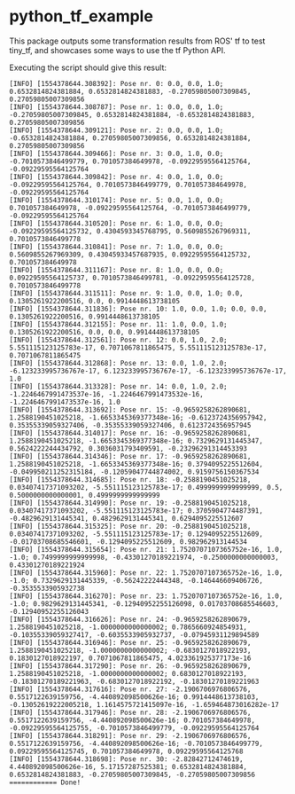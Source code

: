 # python_tf_example
This package outputs some transformation results from ROS' tf to test tiny_tf, and showcases some ways to use the tf Python API.

Executing the script should give this result:

    [INFO] [1554378644.308392]: Pose nr. 0: 0.0, 0.0, 1.0; 0.6532814824381884, 0.6532814824381883, -0.27059805007309845, 0.27059805007309856
    [INFO] [1554378644.308787]: Pose nr. 1: 0.0, 0.0, 1.0; -0.27059805007309845, 0.6532814824381884, -0.6532814824381883, 0.27059805007309856
    [INFO] [1554378644.309121]: Pose nr. 2: 0.0, 0.0, 1.0; -0.6532814824381884, 0.27059805007309856, 0.6532814824381884, 0.27059805007309856
    [INFO] [1554378644.309466]: Pose nr. 3: 0.0, 1.0, 0.0; -0.7010573846499779, 0.701057384649978, -0.09229595564125764, -0.09229595564125764
    [INFO] [1554378644.309842]: Pose nr. 4: 0.0, 1.0, 0.0; -0.09229595564125764, 0.7010573846499779, 0.701057384649978, -0.09229595564125764
    [INFO] [1554378644.310174]: Pose nr. 5: 0.0, 1.0, 0.0; 0.701057384649978, -0.09229595564125764, -0.7010573846499779, -0.09229595564125764
    [INFO] [1554378644.310520]: Pose nr. 6: 1.0, 0.0, 0.0; -0.09229595564125732, 0.4304593345768795, 0.5609855267969311, 0.7010573846499778
    [INFO] [1554378644.310841]: Pose nr. 7: 1.0, 0.0, 0.0; 0.5609855267969309, 0.43045933457687935, 0.09229595564125732, 0.701057384649978
    [INFO] [1554378644.311167]: Pose nr. 8: 1.0, 0.0, 0.0; 0.09229595564125737, 0.7010573846499781, -0.09229595564125728, 0.7010573846499778
    [INFO] [1554378644.311511]: Pose nr. 9: 1.0, 0.0, 1.0; 0.0, 0.1305261922200516, 0.0, 0.9914448613738105
    [INFO] [1554378644.311836]: Pose nr. 10: 1.0, 0.0, 1.0; 0.0, 0.0, 0.1305261922200516, 0.9914448613738105
    [INFO] [1554378644.312155]: Pose nr. 11: 1.0, 0.0, 1.0; 0.1305261922200516, 0.0, 0.0, 0.9914448613738105
    [INFO] [1554378644.312561]: Pose nr. 12: 0.0, 1.0, 2.0; 5.551115123125783e-17, 0.7071067811865475, 5.551115123125783e-17, 0.7071067811865475
    [INFO] [1554378644.312868]: Pose nr. 13: 0.0, 1.0, 2.0; -6.123233995736767e-17, 6.123233995736767e-17, -6.123233995736767e-17, 1.0
    [INFO] [1554378644.313328]: Pose nr. 14: 0.0, 1.0, 2.0; -1.2246467991473537e-16, -1.2246467991473532e-16, -1.2246467991473537e-16, 1.0
    [INFO] [1554378644.313692]: Pose nr. 15: -0.9659258262890681, 1.2588190451025218, -1.6653345369377348e-16; -0.6123724356957942, 0.35355339059327406, -0.35355339059327406, 0.6123724356957945
    [INFO] [1554378644.314017]: Pose nr. 16: -0.9659258262890681, 1.2588190451025218, -1.6653345369377348e-16; 0.7329629131445347, 0.5624222244434792, 0.3036031793409591, -0.23296291314453393
    [INFO] [1554378644.314346]: Pose nr. 17: -0.9659258262890681, 1.2588190451025218, -1.6653345369377348e-16; 0.3794095225512604, -0.049950211252315184, -0.12059047744874002, 0.9159756150367534
    [INFO] [1554378644.314685]: Pose nr. 18: -0.2588190451025218, 0.03407417371093202, -5.551115123125783e-17; 0.4999999999999999, 0.5, 0.5000000000000001, 0.4999999999999999
    [INFO] [1554378644.314990]: Pose nr. 19: -0.2588190451025218, 0.03407417371093202, -5.551115123125783e-17; 0.3705904774487391, -0.4829629131445341, 0.4829629131445341, 0.6294095225512607
    [INFO] [1554378644.315325]: Pose nr. 20: -0.2588190451025218, 0.03407417371093202, -5.551115123125783e-17; 0.1294095225512609, -0.01703708685546601, -0.1294095225512609, 0.982962913144534
    [INFO] [1554378644.315654]: Pose nr. 21: 1.7520707107365752e-16, 1.0, -1.0; 0.7499999999999998, -0.43301270189221974, -0.2500000000000003, 0.43301270189221924
    [INFO] [1554378644.315960]: Pose nr. 22: 1.7520707107365752e-16, 1.0, -1.0; 0.7329629131445339, -0.56242222444348, -0.146446609406726, -0.3535533905932738
    [INFO] [1554378644.316270]: Pose nr. 23: 1.7520707107365752e-16, 1.0, -1.0; 0.9829629131445341, -0.12940952255126098, 0.01703708685546603, -0.12940952255126043
    [INFO] [1554378644.316626]: Pose nr. 24: -0.9659258262890679, 1.2588190451025218, -1.0000000000000002; 0.7865660924854931, -0.10355339059327417, -0.6035533905932737, -0.07945931129894589
    [INFO] [1554378644.316946]: Pose nr. 25: -0.9659258262890679, 1.2588190451025218, -1.0000000000000002; -0.6830127018922193, 0.1830127018922197, 0.7071067811865475, 4.023361925377173e-16
    [INFO] [1554378644.317290]: Pose nr. 26: -0.9659258262890679, 1.2588190451025218, -1.0000000000000002; 0.6830127018922193, -0.18301270189221963, -0.6830127018922192, -0.18301270189221963
    [INFO] [1554378644.317616]: Pose nr. 27: -2.1906706976806576, 0.5517122639159756, -4.440892098500626e-16; 0.9914448613738103, -0.13052619222005218, 1.1614575721415097e-16, -1.659464873016282e-17
    [INFO] [1554378644.317946]: Pose nr. 28: -2.1906706976806576, 0.5517122639159756, -4.440892098500626e-16; 0.701057384649978, -0.09229595564125755, -0.7010573846499779, -0.09229595564125764
    [INFO] [1554378644.318291]: Pose nr. 29: -2.1906706976806576, 0.5517122639159756, -4.440892098500626e-16; -0.7010573846499779, 0.09229595564125745, 0.701057384649978, 0.09229595564125768
    [INFO] [1554378644.318698]: Pose nr. 30: -2.82842712474619, 4.440892098500626e-16, 5.17157287525381; 0.6532814824381884, 0.6532814824381883, -0.27059805007309845, -0.27059805007309856
    ============ Done!
